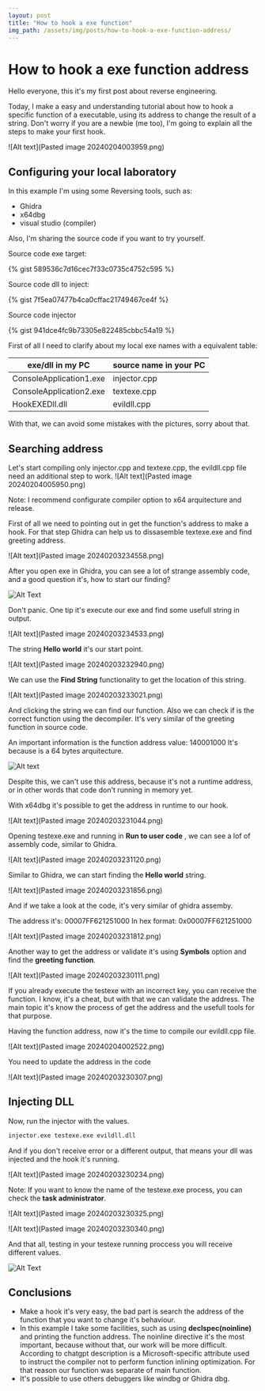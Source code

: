 ```yaml
---
layout: post
title: "How to hook a exe function"
img_path: /assets/img/posts/how-to-hook-a-exe-function-address/
---
```


# How to hook a exe function address

Hello everyone, this it's my first post about reverse engineering.

Today, I make a easy and understanding tutorial about how to hook a specific function of a executable, using its address to change the result of a string. Don't worry if you are a newbie (me too), I'm going to explain all the steps to make your first hook.

![Alt text](Pasted image 20240204003959.png)
## Configuring your local laboratory

In this example I'm using some Reversing tools, such as:
- Ghidra
- x64dbg
- visual studio (compiler)

Also, I'm sharing the source code if you want to try yourself.

Source code exe target:

{% gist 589536c7d16cec7f33c0735c4752c595 %}

Source code dll to inject:

{% gist 7f5ea07477b4ca0cffac21749467ce4f %}


Source code injector

{% gist 941dce4fc9b73305e822485cbbc54a19 %}

First of all I need to clarify about my local exe names with a equivalent table:

| exe/dll in my PC | source name in your PC |
| ------------ | ------------ |
| ConsoleApplication1.exe | injector.cpp |
| ConsoleApplication2.exe | textexe.cpp |
| HookEXEDll.dll | evildll.cpp |

With that, we can avoid some mistakes with the pictures, sorry about that.

## Searching address

Let's start compiling only injector.cpp and textexe.cpp, the evildll.cpp file need an additional step to work.
![Alt text](Pasted image 20240204005950.png)

Note: I recommend configurate compiler option to x64 arquitecture and release.

First of all we need to pointing out in get the function's address to make a hook. For that step Ghidra can help us to dissasemble textexe.exe and find greeting address.

![Alt text](Pasted image 20240203234558.png)

After you open exe in Ghidra, you can see a lot of strange assembly code, and a good question it's, how to start our finding?

![Alt Text](https://i.kym-cdn.com/photos/images/original/001/142/233/897.gif)

Don't panic. One tip it's execute our exe and find some usefull string in output.

![Alt text](Pasted image 20240203234533.png)

The string **Hello world** it's our start point.

![Alt text](Pasted image 20240203232940.png)

We can use the **Find String** functionality to get the location of this string.

![Alt text](Pasted image 20240203233021.png)

And clicking the string we can find our function. Also we can check if is the correct function using the decompiler. It's very similar of the greeting function in source code.

An important information is the function address value: 140001000
It's because is a 64 bytes arquitecture.

![Alt text](https://www.icegif.com/wp-content/uploads/pikachu-crying-icegif.gif)

Despite this, we can't use this address, because it's not a runtime address, or in other words that code don't running in memory yet.

With x64dbg it's possible to get the address in runtime to our hook.

![Alt text](Pasted image 20240203231044.png)

Opening testexe.exe and running in **Run to user code** , we can see a lof of assembly code, similar to Ghidra.

![Alt text](Pasted image 20240203231120.png)

Similar to Ghidra, we can start finding the **Hello world** string. 

![Alt text](Pasted image 20240203231856.png)

And if we take a look at the code, it's very similar of ghidra assemby.

The address it's:  00007FF621251000
In hex format: 0x00007FF621251000

![Alt text](Pasted image 20240203231812.png)

Another way to get the address or validate it's using **Symbols** option and find the **greeting function**.

![Alt text](Pasted image 20240203230111.png)

If you already execute the testexe with an incorrect key, you can receive the function.
I know, it's a cheat, but with that we can validate the address.
The main topic it's know the process of get the address and the usefull tools for that purpose.

Having the function address, now it's the time to compile our evildll.cpp file.

![Alt text](Pasted image 20240204002522.png)

You need to update the address in the code

![Alt text](Pasted image 20240203230307.png)

## Injecting DLL

Now, run the injector with the values.

```cmd
injector.exe testexe.exe evildll.dll
```

And if you don't receive error or a different output, that means your dll was injected and the hook it's running.

![Alt text](Pasted image 20240203230234.png)

Note: If you want to know the name of the  testexe.exe process, you can check the **task administrator**.

![Alt text](Pasted image 20240203230325.png)

![Alt text](Pasted image 20240203230340.png)

And that all, testing in your testexe running proccess you will receive different values.

![Alt Text](https://i.makeagif.com/media/5-08-2014/4Zsl7h.gif)

## Conclusions

* Make a hook it's very easy, the bad part is search the address of the function that you want to change it's behaviour.
* In this example I take some facilities, such as using **declspec(noinline)** and printing the function address. The noinline directive it's the most important, because without that, our work will be more difficult.  According to chatgpt description is a Microsoft-specific attribute used to instruct the compiler not to perform function inlining optimization. For that reason our function was separate of main function.
* It's possible to use others debuggers like windbg or Ghidra dbg.

